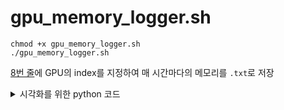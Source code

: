 # gpu_memory_logger.sh

```shell
chmod +x gpu_memory_logger.sh
./gpu_memory_logger.sh
```

[8번 줄](https://github.com/Zerohertz/etc/blob/master/.sh/gpu_memory_logger.sh#L8)에 GPU의 index를 지정하여 매 시간마다의 메모리를 `.txt`로 저장

<details>
<summary>
시각화를 위한 python 코드
</summary>

```python monitoring.py
import time
from glob import glob
import pandas as pd
import numpy as np
import matplotlib.pyplot as plt


def set_start_time(tar):
    for tmp in tar:
        data = pd.read_csv(tmp).to_numpy()
        try:
            mst = min(mst, np.datetime64(data[0,0]))
        except:
            mst = np.datetime64(data[0,0])
    return mst

def ts2rt(data, start_time):
    timestamps = [np.datetime64(ts) for ts in data[:, 0]]
    return [(ts - start_time) / np.timedelta64(1, 's') for ts in timestamps]

def renewal(pos, start_time):
    data = pd.read_csv(pos).to_numpy()
    x = ts2rt(data, start_time)
    y = data[:, 1]
    plt.plot(x, y, linewidth=2, label=pos.split('/')[-1].split('.')[0].upper())
    return x

def init_plt():
    plt.figure(figsize=(15, 10))
    plt.grid(True)
    plt.xlabel('Time [sec]')
    plt.ylabel('GPU Memory [MiB]')

def done_plt(THRESHOLD):
    plt.ylim([-10, THRESHOLD + THRESHOLD/20])
    plt.legend()
    plt.savefig('tmp.png', dpi=100, bbox_inches='tight')
    plt.close('all')

def main(tar, mst):
    THRESHOLD = 32768
    init_plt()
    x = []
    for tmp in tar:
        x_ = renewal(tmp, mst)
        if len(x) < len(x_):
            x = x_
    plt.plot(x, np.ones(len(x)) * THRESHOLD, linewidth=3, label='THRESHOLD')
    done_plt(THRESHOLD)

if __name__ == "__main__":
    plt.rcParams['font.size'] = 20
    plt.rcParams['font.family'] = 'Times New Roman'

    tar = glob("gpu_memory_usage_*.txt")
    tar.sort()

    mst = set_start_time(tar)

    while True:
        main(tar, mst)
        time.sleep(1)
```
![tmp](https://github.com/Zerohertz/Zerohertz/assets/42334717/fd0c75ee-e627-4131-852e-cef87be8fc7e)
</details>
